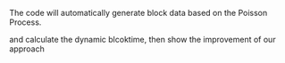 The code will automatically generate block data based on the Poisson Process.

and calculate the dynamic blcoktime, then show the improvement of our approach
